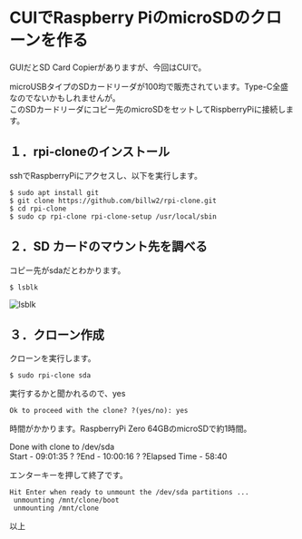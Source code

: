 # CUIでRaspberry PiのmicroSDのクローンを作る  
 
  
GUIだとSD Card Copierがありますが、今回はCUIで。  
  

microUSBタイプのSDカードリーダが100均で販売されています。Type-C全盛なのでないかもしれませんが。  
このSDカードリーダにコピー先のmicroSDをセットしてRispberryPiに接続します。  
  
## １．rpi-cloneのインストール  
  
sshでRaspberryPiにアクセスし、以下を実行します。  
```  
$ sudo apt install git  
$ git clone https://github.com/billw2/rpi-clone.git  
$ cd rpi-clone  
$ sudo cp rpi-clone rpi-clone-setup /usr/local/sbin  
```  
## ２．SD カードのマウント先を調べる  
  
コピー先がsdaだとわかります。  
```  
$ lsblk  
```  
![lsblk](https://github.com/user-attachments/assets/53b17475-9242-4766-ac8f-b76102ada264)


## ３．クローン作成  
  
クローンを実行します。  
```  
$ sudo rpi-clone sda  
```  
  
実行するかと聞かれるので、yes  
```  
Ok to proceed with the clone? ?(yes/no): yes  
```  
時間がかかります。RaspberryPi Zero 64GBのmicroSDで約1時間。  
  
Done with clone to /dev/sda  
 Start - 09:01:35 ? ?End - 10:00:16 ? ?Elapsed Time - 58:40  
  
エンターキーを押して終了です。  
```  
Hit Enter when ready to unmount the /dev/sda partitions ...  
 unmounting /mnt/clone/boot  
 unmounting /mnt/clone  
```  

  
  
以上  
